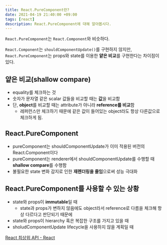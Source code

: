```yaml
---
title: React.PureComponent란?
date: 2021-04-19 21:40:00 +09:00
tags: [react]
description: React.PureComponent에 대해 알아봅시다.
---
```




`React.PureComponent`는 `React.Component`와 비슷하다.

`React.Component`는 `shouldComponentUpdate()`를 구현하지 않지만, `React.PureComponent`는 props와 state를 이용한 **얕은 비교**를 구현한다는 차이점이 있다.



## 얕은 비교(shallow compare)

- equality를 체크하는 것
- 숫자가 문자열 같은 scalar 값들을 비교할 때는 **값**을 비교함
- 단, **object**를 비교할 때는 attribute가 아니라 **reference를 비교**함
  - 레퍼런스만 체크하기 때문에 같은 값이 들어있는 object라도 항상 다른값으로 체크하게 됨.



## React.PureComponent

- pureComponent는 shouldComponentUpdate가 이미 적용된 버전의 React.Component이다
- pureComponent는 renderer에서 shouldComponentUpdate를 수행할 때 **shallow compare**를 수행함
- 불필요한 state 변화 감지로 인한 **재렌더링을 줄임**으로써 성능 극대화



## React.PureComponent를 사용할 수 있는 상황

- state와 props이 **immutable**일 때
  - state과 props가 변하지 않음에도 object라서 reference로 다름을 체크해 항상 다르다고 판단되기 때문에
- state와 props이 hierarchy 혹은 복잡한 구조를 가지고 있을 때
- sholudComponentUpdate lifecycle을 사용하지 않을 계획일 때





[React 최상위 API - React](https://ko.reactjs.org/docs/react-api.html#reactpurecomponent)
